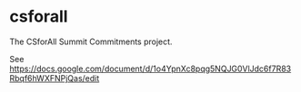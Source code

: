 # csforall
The CSforAll Summit Commitments project.

See https://docs.google.com/document/d/1o4YpnXc8pqg5NQJG0VlJdc6f7R83Rbqf6hWXFNPjQas/edit
